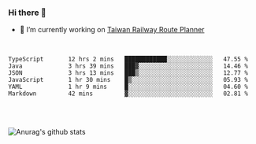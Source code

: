 ### Hi there 👋

- 🔭 I’m currently working on [Taiwan Railway Route Planner](https://github.com/Taiwan-Railway-Route-Planner)

<br/>

<!--START_SECTION:waka-->

```text
TypeScript       12 hrs 2 mins   ████████████░░░░░░░░░░░░░   47.55 %
Java             3 hrs 39 mins   ███▓░░░░░░░░░░░░░░░░░░░░░   14.46 %
JSON             3 hrs 13 mins   ███▒░░░░░░░░░░░░░░░░░░░░░   12.77 %
JavaScript       1 hr 30 mins    █▒░░░░░░░░░░░░░░░░░░░░░░░   05.93 %
YAML             1 hr 9 mins     █░░░░░░░░░░░░░░░░░░░░░░░░   04.60 %
Markdown         42 mins         ▓░░░░░░░░░░░░░░░░░░░░░░░░   02.81 %
```

<!--END_SECTION:waka-->

<br/>
<br/>

![Anurag's github stats](https://github-readme-stats.vercel.app/api?username=DepickereSven&show_icons=true&theme=tokyonight)



<!--
**DepickereSven/DepickereSven** is a ✨ _special_ ✨ repository because its `README.md` (this file) appears on your GitHub profile.

Here are some ideas to get you started:

- 🔭 I’m currently working on ...
- 🌱 I’m currently learning ...
- 👯 I’m looking to collaborate on ...
- 🤔 I’m looking for help with ...
- 💬 Ask me about ...
- 📫 How to reach me: ...
- 😄 Pronouns: ...
- ⚡ Fun fact: ...
-->
